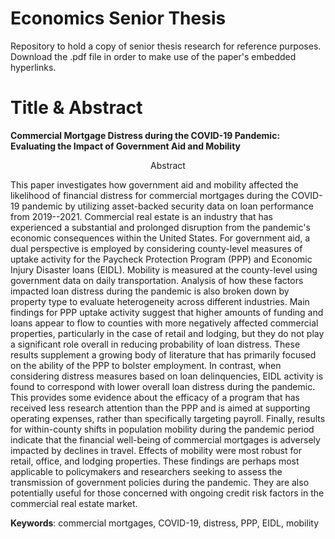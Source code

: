# Economics Senior Thesis

Repository to hold a copy of senior thesis research for reference purposes. Download the .pdf file in order to make use of the paper's embedded hyperlinks.

# Title & Abstract

**Commercial Mortgage Distress during the COVID-19 Pandemic: Evaluating the Impact of Government Aid and Mobility**

<p align="center">
    Abstract
  
This paper investigates how government aid and mobility affected the likelihood of financial distress for commercial mortgages during the COVID-19 pandemic by utilizing asset-backed security data on loan performance from 2019--2021. Commercial real estate is an industry that has experienced a substantial and prolonged disruption from the pandemic's economic consequences within the United States. For government aid, a dual perspective is employed by considering county-level measures of uptake activity for the Paycheck Protection Program (PPP) and Economic Injury Disaster loans (EIDL).  Mobility is measured at the county-level using government data on daily transportation. Analysis of how these factors impacted loan distress during the pandemic is also  broken down by property type to evaluate heterogeneity across different industries. Main findings for PPP uptake activity suggest that higher amounts of funding and loans appear to flow to counties with more negatively affected commercial properties, particularly in the case of retail and lodging, but they do not play a significant role overall in reducing probability of loan distress. These results supplement a growing body of literature  that has primarily focused on the ability of the PPP to bolster employment. In contrast, when considering distress measures based on loan delinquencies, EIDL activity is found to correspond with lower overall loan distress during the pandemic. This provides some evidence about the efficacy of a program that has received less research attention than the PPP and is aimed at supporting operating expenses, rather than specifically targeting payroll. Finally, results for within-county shifts in population mobility during the pandemic period indicate that the financial well-being of commercial mortgages is adversely impacted by declines in travel. Effects of mobility were most robust for retail, office, and lodging properties. These findings are perhaps most applicable to policymakers and researchers seeking to assess the transmission of government policies during the pandemic. They are also potentially useful for those concerned with ongoing credit risk factors in the commercial real estate market.

**Keywords**: commercial mortgages, COVID-19, distress, PPP, EIDL, mobility

</p>



